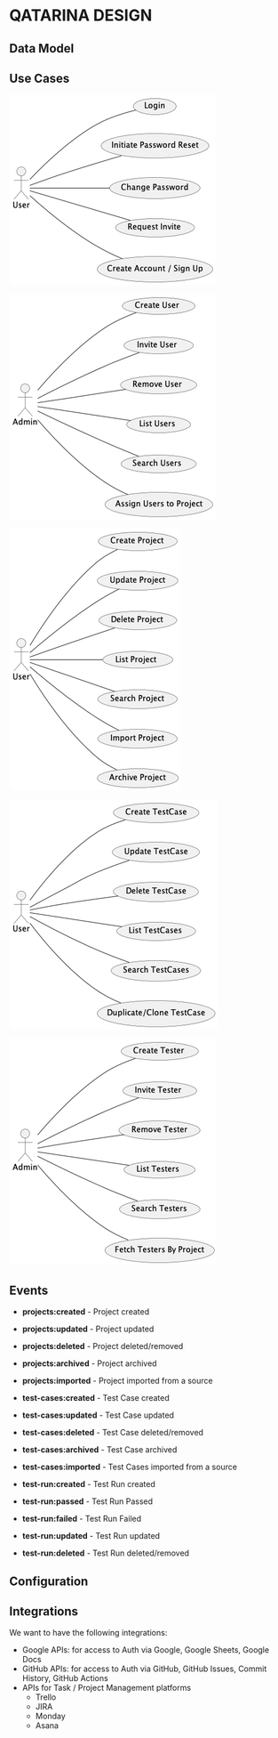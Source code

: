 # QATARINA DESIGN


## Data Model


## Use Cases

![[]](./diagrams/UserActions.png)

![[]](./diagrams/UserAdminTasks.png)

![[]](./diagrams/ProjectUseCases.png)

![[]](./diagrams/TestCaseUseCases.png)

![[]](./diagrams/TesterUsesCases.png)

## Events

- **projects:created** - Project created
- **projects:updated** - Project updated
- **projects:deleted** - Project deleted/removed
- **projects:archived** - Project archived
- **projects:imported** - Project imported from a source

- **test-cases:created** - Test Case created
- **test-cases:updated** - Test Case updated
- **test-cases:deleted** - Test Case deleted/removed
- **test-cases:archived** - Test Case archived
- **test-cases:imported** - Test Cases imported from a source

- **test-run:created** - Test Run created
- **test-run:passed** - Test Run Passed
- **test-run:failed** - Test Run Failed
- **test-run:updated** - Test Run updated
- **test-run:deleted** - Test Run deleted/removed

## Configuration


## Integrations

We want to have the following integrations:

- Google APIs: for access to Auth via Google, Google Sheets, Google Docs
- GitHub APIs: for access to Auth via GitHub, GitHub Issues, Commit History, GitHub Actions
- APIs for Task / Project Management platforms
    - Trello
    - JIRA
    - Monday
    - Asana
